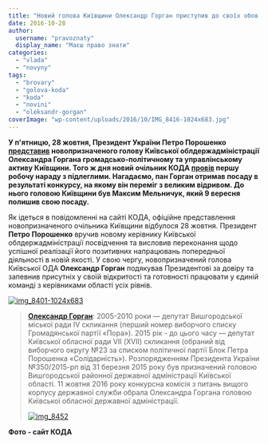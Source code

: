 ```yaml
---
title: "Новий голова Київщини Олександр Горган приступив до своїх обов'язків"
date: 2016-10-28
author: 
  username: "pravoznaty"
  display_name: "Маєш право знати"
categories: 
  - "vlada"
  - "novyny"
tags: 
  - "brovary"
  - "golova-koda"
  - "koda"
  - "novini"
  - "oleksandr-gorgan"
coverImage: "wp-content/uploads/2016/10/IMG_8416-1024x683.jpg"
---
```


**У п'ятницю, 28 жовтня, Президент України Петро Порошенко [представив](http://koda.gov.ua/news/prezident-petro-poroshenko-predstavi/) новопризначеного голову Київської облдержадміністрації Олександра Горгана громадсько-політичному та управлінському активу Київщини. Того ж дня новий очільник КОДА [провів](http://koda.gov.ua/news/kiivska-oblasna-derzhavna-administ/) першу робочу нараду з підлеглими. Нагадаємо, пан Горган отримав посаду в результаті конкурсу, на якому він переміг з великим відривом. До нього головою Київщини був Максим Мельничук, який 9 вересня полишив свою посаду.**

Як ідеться в повідомленні на сайті КОДА, офіційне представлення новопризначеного очільника Київщини відбулося 28 жовтня. Президент **Петро Порошенко** вручив новому керівнику Київської облдержадміністрації посвідчення та висловив переконання щодо успішної реалізації його позитивних напрацювань попередньої діяльності в новій якості. У свою чергу, новопризначений голова Київської ОДА **Олександр Горган** подякував Президентові за довіру та запевнив присутніх у своїй відкритості та готовності працювати у єдиній команді з керівниками області усіх рівнів.

[![img_8401-1024x683](https://mpz.brovary.org/wp-content/uploads/2016/10/IMG_8401.jpg)](https://mpz.brovary.org/wp-content/uploads/2016/10/IMG_8401-1024x683.jpg)

> [**Олександр Горган**](https://uk.wikipedia.org/wiki/%D0%93%D0%BE%D1%80%D0%B3%D0%B0%D0%BD_%D0%9E%D0%BB%D0%B5%D0%BA%D1%81%D0%B0%D0%BD%D0%B4%D1%80_%D0%9B%D1%8E%D0%B1%D0%BE%D0%BC%D0%B8%D1%80%D0%BE%D0%B2%D0%B8%D1%87): 2005-2010 роки — депутат Вишгородської міської ради IV скликання (перший номер виборчого списку Громадянської партії «Пора»). 2015 рік - до цього часу — депутат Київської обласної ради VIІ (XVIІ) скликання (обраний від виборчого округу №23 за списком політичної партії Блок Петра Порошенка «Солідарність»). Розпорядженням Президента України №350/2015-рп від 31 березня 2015 року був призначений головою Вишгородської районної державної адміністрації Київської області. 11 жовтня 2016 року конкурсна комісія з питань вищого корпусу державної служби обрала Олександра Горгана головою Київської обласної державної адміністрації.
> 
> [![img_8452](https://mpz.brovary.org/wp-content/uploads/2016/10/IMG_8452.jpg)](https://mpz.brovary.org/wp-content/uploads/2016/10/IMG_8452.jpg)

**Фото - сайт КОДА**
